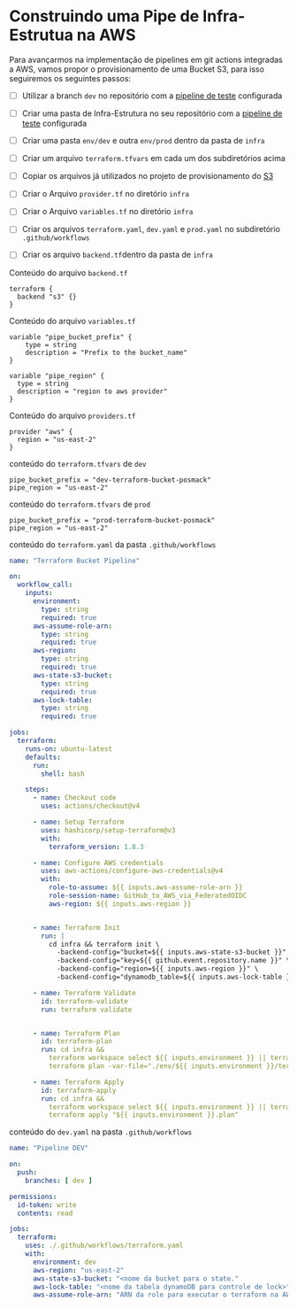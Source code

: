 Construindo uma Pipe de Infra-Estrutua na AWS
==============================================

Para avançarmos na implementação de pipelines em git actions integradas a AWS, vamos propor o provisionamento de uma Bucket S3, para isso seguiremos os seguintes passos:

- [ ] Utilizar a branch `dev` no repositório com a [pipeline de teste](03-Pipe-Github-AWS.md) configurada
- [ ] Criar uma pasta de Infra-Estrutura no seu repositório com a [pipeline de teste](03-Pipe-Github-AWS.md) configurada
- [ ] Criar uma pasta `env/dev` e outra `env/prod` dentro da pasta de `infra`
- [ ] Criar um arquivo `terraform.tfvars` em cada um dos subdiretórios acima
- [ ] Copiar os arquivos já utilizados no projeto de provisionamento do [S3](../apendix/Terraform/examples/s3/)
- [ ] Criar o Arquivo `provider.tf` no diretório `infra`
- [ ] Criar o Arquivo `variables.tf` no diretório `infra` 
- [ ] Criar os arquivos `terraform.yaml`, `dev.yaml` e `prod.yaml` no subdiretório `.github/workflows`
- [ ] Criar os arquivo `backend.tf`dentro da pasta de `infra`


Conteúdo do arquivo `backend.tf`
```hcl
terraform {
  backend "s3" {}
}
```

Conteúdo do arquivo `variables.tf`
```hcl
variable "pipe_bucket_prefix" {
    type = string
    description = "Prefix to the bucket_name"
}

variable "pipe_region" {
  type = string
  description = "region to aws provider"
}
```


Conteúdo do arquivo `providers.tf`
```hcl
provider "aws" {
  region = "us-east-2"
}
```

conteúdo do `terraform.tfvars` de `dev`
```hcl
pipe_bucket_prefix = "dev-terraform-bucket-posmack"
pipe_region = "us-east-2"
```

conteúdo do `terraform.tfvars` de `prod`
```hcl
pipe_bucket_prefix = "prod-terraform-bucket-posmack"
pipe_region = "us-east-2"
```


conteúdo do `terraform.yaml` da pasta `.github/workflows`

```yaml
name: "Terraform Bucket Pipeline"

on:
  workflow_call:
    inputs:
      environment:
        type: string
        required: true
      aws-assume-role-arn:
        type: string
        required: true
      aws-region:
        type: string
        required: true
      aws-state-s3-bucket:
        type: string
        required: true
      aws-lock-table:
        type: string
        required: true

jobs:
  terraform:
    runs-on: ubuntu-latest
    defaults:
      run:
        shell: bash

    steps:
      - name: Checkout code
        uses: actions/checkout@v4

      - name: Setup Terraform
        uses: hashicorp/setup-terraform@v3
        with:
          terraform_version: 1.8.3

      - name: Configure AWS credentials
        uses: aws-actions/configure-aws-credentials@v4
        with:
          role-to-assume: ${{ inputs.aws-assume-role-arn }}
          role-session-name: GitHub_to_AWS_via_FederatedOIDC
          aws-region: ${{ inputs.aws-region }}


      - name: Terraform Init
        run: |
          cd infra && terraform init \
            -backend-config="bucket=${{ inputs.aws-state-s3-bucket }}" \
            -backend-config="key=${{ github.event.repository.name }}" \
            -backend-config="region=${{ inputs.aws-region }}" \
            -backend-config="dynamodb_table=${{ inputs.aws-lock-table }}"

      - name: Terraform Validate
        id: terraform-validate
        run: terraform validate


      - name: Terraform Plan
        id: terraform-plan
        run: cd infra &&
          terraform workspace select ${{ inputs.environment }} || terraform workspace new ${{ inputs.environment }} &&
          terraform plan -var-file="./env/${{ inputs.environment }}/terraform.tfvars" -out="${{ inputs.environment }}.plan"

      - name: Terraform Apply
        id: terraform-apply
        run: cd infra &&
          terraform workspace select ${{ inputs.environment }} || terraform workspace new ${{ inputs.environment }} &&
          terraform apply "${{ inputs.environment }}.plan"
```

conteúdo do `dev.yaml` na pasta `.github/workflows`
```yaml
name: "Pipeline DEV"

on:
  push:
    branches: [ dev ]

permissions:
  id-token: write
  contents: read

jobs:
  terraform:
    uses: ./.github/workflows/terraform.yaml
    with:
      environment: dev
      aws-region: "us-east-2"
      aws-state-s3-bucket: "<nome da bucket para o state."
      aws-lock-table: "<nome da tabela dynamoDB para controle de lock>"
      aws-assume-role-arn: "ARN da role para executar o terraform na AWS>"
```